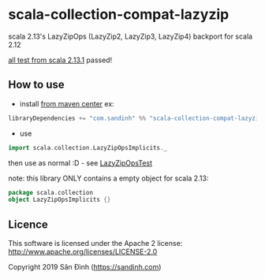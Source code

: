 # scala-collection-compat-lazyzip
scala 2.13's LazyZipOps (LazyZip2, LazyZip3, LazyZip4) backport for scala 2.12

[all test from scala 2.13.1](https://github.com/scala/scala/blob/v2.13.1/test/junit/scala/collection/LazyZipOpsTest.scala) passed!

## How to use
+ install [from maven center](https://search.maven.org/artifact/com.sandinh/scala-collection-compat-lazyzip_2.12)
ex:
```sbt
libraryDependencies += "com.sandinh" %% "scala-collection-compat-lazyzip" % "2.13.1"
```
+ use
```scala
import scala.collection.LazyZipOpsImplicits._
```
then use as normal :D - see [LazyZipOpsTest](src/test/scala/scala/collection/LazyZipOpsTest.scala)

note: this library ONLY contains a empty object for scala 2.13:
```scala
package scala.collection
object LazyZipOpsImplicits {}
```


## Licence
This software is licensed under the Apache 2 license:
http://www.apache.org/licenses/LICENSE-2.0

Copyright 2019 Sân Đình (https://sandinh.com)
